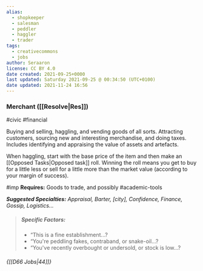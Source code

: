 ```yaml
---
alias:
  - shopkeeper
  - salesman
  - peddler
  - haggler
  - trader
tags:
  - creativecommons
  - jobs
author: Seraaron
license: CC BY 4.0
date created: 2021-09-25+0000
last updated: Saturday 2021-09-25 @ 00:34:50 (UTC+0100)
date updated: 2021-11-24 16:56
---
```


### Merchant ([[Resolve|Res]])

#civic #financial

Buying and selling, haggling, and vending goods of all sorts. Attracting customers, sourcing new and interesting merchandise, and doing taxes. Includes identifying and appraising the value of assets and artefacts.

When haggling, start with the base price of the item and then make an [[Opposed Tasks|Opposed task]] roll. Winning the roll means you get to buy for a little less or sell for a little more than the market value (according to your margin of success).

#imp **Requires:** Goods to trade, and possibly #academic-tools 

_**Suggested Specialties:** Appraisal, Barter, [city], Confidence, Finance, Gossip, Logistics..._

> ##### Specific Factors:
>
> - “This is a fine establishment...?
> - “You're peddling fakes, contraband, or snake-oil...?
> - “You've recently overbought or undersold, or stock is low...?

###### {[[D66 Jobs|44]]}
